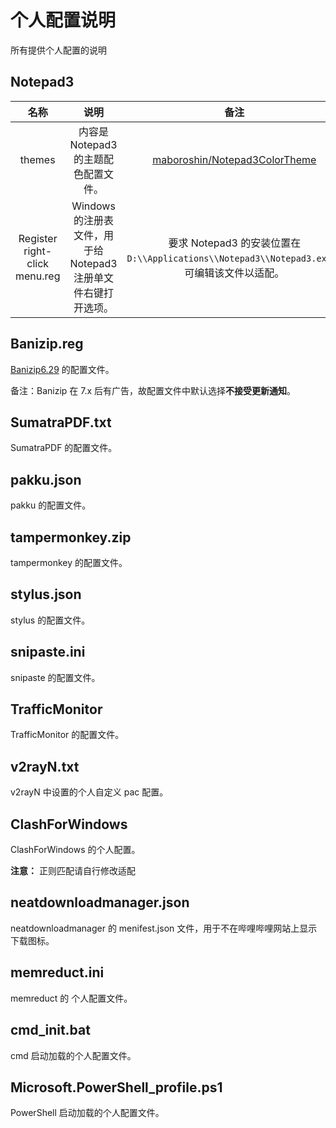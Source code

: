 # 个人配置说明

所有提供个人配置的说明

## Notepad3

|             名称              |                              说明                              |                                            备注                                             |
| :---------------------------: | :------------------------------------------------------------: | :-----------------------------------------------------------------------------------------: |
|            themes             |              内容是 Notepad3 的主题配色配置文件。              |      [maboroshin/Notepad3ColorTheme](https://github.com/maboroshin/Notepad3ColorTheme)      |
| Register right-click menu.reg | Windows 的注册表文件，用于给 Notepad3 注册单文件右键打开选项。 | 要求 Notepad3 的安装位置在 `D:\\Applications\\Notepad3\\Notepad3.exe`，可编辑该文件以适配。 |

## Banizip.reg

[Banizip6.29](https://www.bandisoft.com/bandizip/old/6/) 的配置文件。

备注：Banizip 在 7.x 后有广告，故配置文件中默认选择**不接受更新通知**。

## SumatraPDF.txt

SumatraPDF 的配置文件。

## pakku.json

pakku 的配置文件。

## tampermonkey.zip

tampermonkey 的配置文件。

## stylus.json

stylus 的配置文件。

## snipaste.ini

snipaste 的配置文件。

## TrafficMonitor

TrafficMonitor 的配置文件。

## v2rayN.txt

v2rayN 中设置的个人自定义 pac 配置。

## ClashForWindows

ClashForWindows 的个人配置。

**注意：** 正则匹配请自行修改适配

## neatdownloadmanager.json

neatdownloadmanager 的 menifest.json 文件，用于不在哔哩哔哩网站上显示下载图标。

## memreduct.ini

memreduct 的 个人配置文件。

## cmd_init.bat

cmd 启动加载的个人配置文件。

## Microsoft.PowerShell_profile.ps1

PowerShell 启动加载的个人配置文件。
